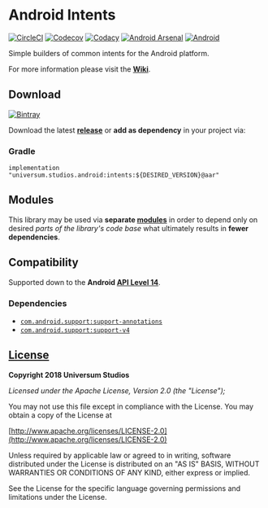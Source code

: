Android Intents
===============

[![CircleCI](https://circleci.com/gh/universum-studios/android_intents.svg?style=shield)](https://circleci.com/gh/universum-studios/android_intents)
[![Codecov](https://codecov.io/gh/universum-studios/android_intents/branch/master/graph/badge.svg)](https://codecov.io/gh/universum-studios/android_intents)
[![Codacy](https://api.codacy.com/project/badge/Grade/682a1d82be024161bebc4b8afae1cf9a)](https://www.codacy.com/app/universum-studios/android_intents?utm_source=github.com&amp;utm_medium=referral&amp;utm_content=universum-studios/android_intents&amp;utm_campaign=Badge_Grade)
[![Android Arsenal](https://img.shields.io/badge/Android%20Arsenal-Intents-green.svg?style=flat)](https://android-arsenal.com/details/1/5439)
[![Android](https://img.shields.io/badge/android-8.1-blue.svg)](https://developer.android.com/about/versions/oreo/android-8.1.html)

Simple builders of common intents for the Android platform.

For more information please visit the **[Wiki](https://github.com/universum-studios/android_intents/wiki)**.

## Download ##
[![Bintray](https://api.bintray.com/packages/universum-studios/android/universum.studios.android%3Aintents/images/download.svg)](https://bintray.com/universum-studios/android/universum.studios.android%3Aintents/_latestVersion)

Download the latest **[release](https://github.com/universum-studios/android_intents/releases "Releases page")** or **add as dependency** in your project via:

### Gradle ###

    implementation "universum.studios.android:intents:${DESIRED_VERSION}@aar"

## Modules ##

This library may be used via **separate [modules](https://github.com/universum-studios/android_intents/blob/master/MODULES.md)**
in order to depend only on desired _parts of the library's code base_ what ultimately results in **fewer dependencies**.

## Compatibility ##

Supported down to the **Android [API Level 14](http://developer.android.com/about/versions/android-4.0.html "See API highlights")**.

### Dependencies ###

- [`com.android.support:support-annotations`](https://developer.android.com/topic/libraries/support-library/packages.html#annotations)
- [`com.android.support:support-v4`](https://developer.android.com/topic/libraries/support-library/packages.html#v4)

## [License](https://github.com/universum-studios/android_intents/blob/master/LICENSE.md) ##

**Copyright 2018 Universum Studios**

_Licensed under the Apache License, Version 2.0 (the "License");_

You may not use this file except in compliance with the License. You may obtain a copy of the License at

[http://www.apache.org/licenses/LICENSE-2.0](http://www.apache.org/licenses/LICENSE-2.0)

Unless required by applicable law or agreed to in writing, software distributed under the License
is distributed on an "AS IS" BASIS, WITHOUT WARRANTIES OR CONDITIONS OF ANY KIND, either express
or implied.
     
See the License for the specific language governing permissions and limitations under the License.